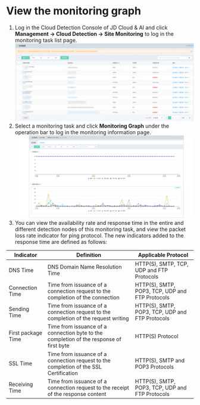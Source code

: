 # View the monitoring graph
1. Log in the Cloud Detection Console of JD Cloud & AI and click **Management -> Cloud Detection -> Site Monitoring** to log in the monitoring task list page.  
![任务列表](../../../../../image/Cloud-Detection/task-site-list-1.png) 
2. Select a monitoring task and click **Monitoring Graph** under the operation bar to log in the monitoring information page.  
![监控图表](../../../../../image/Cloud-Detection/views-site.png) 
3. You can view the availability rate and response time in the entire and different detection nodes of this monitoring task, and view the packet loss rate indicator for ping protocol. 
The new indicators added to the response time are defined as follows:

Indicator |Definition | Applicable Protocol
----| ---- | ----
DNS Time	 | DNS Domain Name Resolution Time| HTTP(S), SMTP, TCP, UDP and FTP Protocols
Connection Time | Time from issuance of a connection request to the completion of the connection|HTTP(S), SMTP, POP3, TCP, UDP and FTP Protocols
Sending Time | Time from issuance of a connection request to the completion of the request writing|HTTP(S), SMTP, POP3, TCP, UDP and FTP Protocols
First package Time | Time from issuance of a connection byte to the completion of the response of first byte|HTTP(S) Protocol
SSL Time | Time from issuance of a connection request to the completion of the SSL Certification|HTTP(S), SMTP and POP3 Protocols
Receiving Time | Time from issuance of a connection request to the receipt of the response content|HTTP(S), SMTP, POP3, TCP, UDP and FTP Protocols

